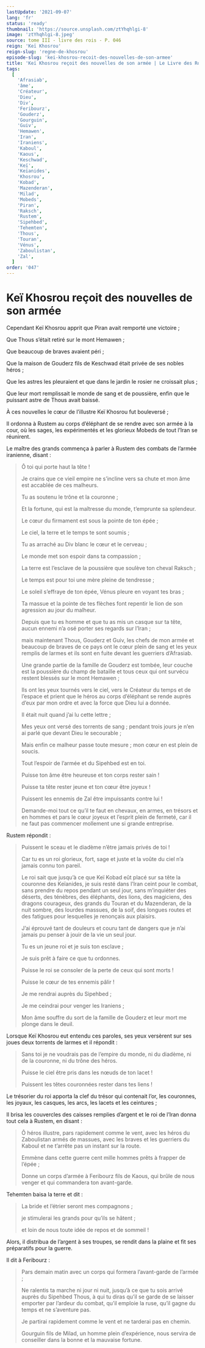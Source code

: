 ```yaml
---
lastUpdate: '2021-09-07'
lang: 'fr'
status: 'ready'
thumbnail: 'https://source.unsplash.com/ztYhqhlgi-8'
image: 'ztYhqhlgi-8.jpeg'
source: tome III - livre des rois - P. 046
reign: 'Keï Khosrou'
reign-slug: 'regne-de-khosrou'
episode-slug: 'kei-khosrou-recoit-des-nouvelles-de-son-armee'
title: 'Keï Khosrou reçoit des nouvelles de son armée | Le Livre des Rois | Shâhnâmeh'
tags:
  [
    'Afrasiab',
    'âme',
    'Créateur',
    'Dieu',
    'Div',
    'Feribourz',
    'Gouderz',
    'Gourguin',
    'Guiv',
    'Hemawen',
    'Iran',
    'Iraniens',
    'Kaboul',
    'Kaous',
    'Keschwad',
    'Keï',
    'Keïanides',
    'Khosrou',
    'Kobad',
    'Mazenderan',
    'Milad',
    'Mobeds',
    'Piran',
    'Raksch',
    'Rustem',
    'Sipehbed',
    'Tehemten',
    'Thous',
    'Touran',
    'Vénus',
    'Zaboulistan',
    'Zal',
  ]
order: '047'
---
```


<!-- LTeX: language=fr -->

# Keï Khosrou reçoit des nouvelles de son armée

Cependant Keï Khosrou apprit que Piran avait remporté une victoire ;

Que Thous s’était retiré sur le mont Hemawen ;

Que beaucoup de braves avaient péri ;

Que la maison de Gouderz fils de Keschwad était privée de ses nobles héros ;

Que les astres les pleuraient et que dans le jardin le rosier ne croissait plus ;

Que leur mort remplissait le monde de sang et de poussière, enfin que le puissant astre de Thous avait baissé.

À ces nouvelles le cœur de l’illustre Keï Khosrou fut bouleversé ;

Il ordonna à Rustem au corps d’éléphant de se rendre avec son armée à la cour, où les sages, les expérimentés et les glorieux Mobeds de tout l’Iran se réunirent.

Le maître des grands commença à parler à Rustem des combats de l’armée iranienne, disant :

> Ô toi qui porte haut la tête !
>
> Je crains que ce vieil empire ne s’incline vers sa chute et mon âme est accablée de ces malheurs.
>
> Tu as soutenu le trône et la couronne ;
>
> Et la fortune, qui est la maîtresse du monde, t’emprunte sa splendeur.
>
> Le cœur du firmament est sous la pointe de ton épée ;
>
> Le ciel, la terre et le temps te sont soumis ;
>
> Tu as arraché au Div blanc le cœur et le cerveau ;
>
> Le monde met son espoir dans ta compassion ;
>
> La terre est l’esclave de la poussière que soulève ton cheval Raksch ;
>
> Le temps est pour toi une mère pleine de tendresse ;
>
> Le soleil s’effraye de ton épée, Vénus pleure en voyant tes bras ;
>
> Ta massue et la pointe de tes flèches font repentir le lion de son agression au jour du malheur.
>
> Depuis que tu es homme et que tu as mis un casque sur ta tête, aucun ennemi n’a osé porter ses regards sur l’Iran ;
>
> mais maintenant Thous, Gouderz et Guiv, les chefs de mon armée et beaucoup de braves de ce pays ont le cœur plein de sang et les yeux remplis de larmes et ils sont en fuite devant les guerriers d’Afrasiab.
>
> Une grande partie de la famille de Gouderz est tombée, leur couche est la poussière du champ de bataille et tous ceux qui ont survécu restent blessés sur le mont Hemawen ;
>
> Ils ont les yeux tournés vers le ciel, vers le Créateur du temps et de l’espace et prient que le héros au corps d’éléphant se rende auprès d’eux par mon ordre et avec la force que Dieu lui a donnée.
>
> Il était nuit quand j’ai lu cette lettre ;
>
> Mes yeux ont versé des torrents de sang ; pendant trois jours je n’en ai parlé que devant Dieu le secourable ;
>
> Mais enfin ce malheur passe toute mesure ; mon cœur en est plein de soucis.
>
> Tout l’espoir de l’armée et du Sipehbed est en toi.
>
> Puisse ton âme être heureuse et ton corps rester sain !
>
> Puisse ta tête rester jeune et ton cœur être joyeux !
>
> Puissent les ennemis de Zal être impuissants contre lui !
>
> Demande-moi tout ce qu’il te faut en chevaux, en armes, en trésors et en hommes et pars le cœur joyeux et l’esprit plein de fermeté, car il ne faut pas commencer mollement une si grande entreprise.

Rustem répondit :

> Puissent le sceau et le diadème n’être jamais privés de toi !
>
> Car tu es un roi glorieux, fort, sage et juste et la voûte du ciel n’a jamais connu ton pareil.
>
> Le roi sait que jusqu’à ce que Keï Kobad eût placé sur sa tête la couronne des Keïanides, je suis resté dans l’Iran ceint pour le combat, sans prendre du repos pendant un seul jour, sans m’inquiéter des déserts, des ténèbres, des éléphants, des lions, des magiciens, des dragons courageux, des grands du Touran et du Mazenderan, de la nuit sombre, des lourdes massues, de la soif, des longues routes et des fatigues pour lesquelles je renonçais aux plaisirs.
>
> J’ai éprouvé tant de douleurs et couru tant de dangers que je n’ai jamais pu penser à jouir de la vie un seul jour.
>
> Tu es un jeune roi et je suis ton esclave ;
>
> Je suis prêt à faire ce que tu ordonnes.
>
> Puisse le roi se consoler de la perte de ceux qui sont morts !
>
> Puisse le cœur de tes ennemis pâlir !
>
> Je me rendrai auprès du Sipehbed ;
>
> Je me ceindrai pour venger les Iraniens ;
>
> Mon âme souffre du sort de la famille de Gouderz et leur mort me plonge dans le deuil.

Lorsque Keï Khosrou eut entendu ces paroles, ses yeux versèrent sur ses joues deux torrents de larmes et il répondit :

> Sans toi je ne voudrais pas de l’empire du monde, ni du diadème, ni de la couronne, ni du trône des héros.
>
> Puisse le ciel être pris dans les nœuds de ton lacet !
>
> Puissent les têtes couronnées rester dans tes liens !

Le trésorier du roi apporta la clef du trésor qui contenait l’or, les couronnes, les joyaux, les casques, les arcs, les lacets et les ceintures ;

Il brisa les couvercles des caisses remplies d’argent et le roi de l’Iran donna tout cela à Rustem, en disant :

> Ô héros illustre, pars rapidement comme le vent, avec les héros du Zaboulistan armés de massues, avec les braves et les guerriers du Kaboul et ne t’arrête pas un instant sur la route.
>
> Emmène dans cette guerre cent mille hommes prêts à frapper de l’épée ;
>
> Donne un corps d’armée à Feribourz fils de Kaous, qui brûle de nous venger et qui commandera ton avant-garde.

Tehemten baisa la terre et dit :

> La bride et l’étrier seront mes compagnons ;
>
> je stimulerai les grands pour qu’ils se hâtent ;
>
> et loin de nous toute idée de repos et de sommeil !

Alors, il distribua de l’argent à ses troupes, se rendit dans la plaine et fit ses préparatifs pour la guerre.

Il dit à Feribourz :

> Pars demain matin avec un corps qui formera l’avant-garde de l’armée ;
>
> Ne ralentis ta marche ni jour ni nuit, jusqu’à ce que tu sois arrivé auprès du Sipehbed Thous, à qui tu diras qu’il se garde de se laisser emporter par l’ardeur du combat, qu’il emploie la ruse, qu’il gagne du temps et ne s’aventure pas.
>
> Je partirai rapidement comme le vent et ne tarderai pas en chemin.
>
> Gourguin fils de Milad, un homme plein d’expérience, nous servira de conseiller dans la bonne et la mauvaise fortune.
